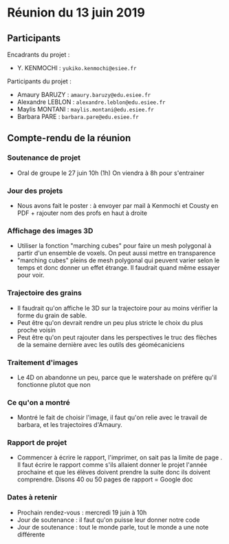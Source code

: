 # Réunion du 13 juin 2019

## Participants

Encadrants du projet :
* Y. KENMOCHI : `yukiko.kenmochi@esiee.fr`

Participants du projet :
* Amaury BARUZY : `amaury.baruzy@edu.esiee.fr`
* Alexandre LEBLON : `alexandre.leblon@edu.esiee.fr`
* Maylis MONTANI : `maylis.montani@edu.esiee.fr`
* Barbara PARE  : `barbara.pare@edu.esiee.fr`

## Compte-rendu de la réunion 

### Soutenance de projet

* Oral de groupe le 27 juin 10h (1h) 
  On viendra à 8h pour s'entrainer

### Jour des projets

* Nous avons fait le poster : à envoyer par mail à Kenmochi et Cousty en PDF + rajouter nom des profs en haut à droite

### Affichage des images 3D

* Utiliser la fonction "marching cubes" pour faire un mesh polygonal à partir d'un ensemble de voxels. On peut aussi mettre en transparence
* "marching cubes" pleins de mesh polygonal qui peuvent varier selon le temps et donc donner un effet étrange. Il faudrait quand même essayer pour voir. 

### Trajectoire des grains

* Il faudrait qu'on affiche le 3D sur la trajectoire pour au moins vérifier la forme du grain de sable.
* Peut être qu'on devrait rendre un peu plus stricte le choix du plus proche voisin
* Peut être qu'on peut rajouter dans les perspectives le truc des flèches de la semaine dernière avec les outils des géomécaniciens

### Traitement d'images

* Le 4D on abandonne un peu, parce que le watershade on préfère qu'il fonctionne plutot que non

### Ce qu'on a montré

* Montré le fait de choisir l'image, il faut qu'on relie avec le travail de barbara, et les trajectoires d'Amaury.

### Rapport de projet

* Commencer à écrire le rapport, l'imprimer, on sait pas la limite de page . Il faut écrire le rapport comme s'ils allaient donner le projet l'année prochaine et que les élèves doivent prendre la suite donc ils doivent comprendre. Disons 40 ou 50 pages de rapport = Google doc

### Dates à retenir

* Prochain rendez-vous : mercredi 19 juin à 10h 
* Jour de soutenance : il faut qu'on puisse leur donner notre code
* Jour de soutenance : tout le monde parle, tout le monde a une note différente
